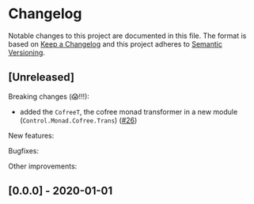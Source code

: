 # Changelog

Notable changes to this project are documented in this file. The format is based on [Keep a Changelog](https://keepachangelog.com/en/1.0.0/) and this project adheres to [Semantic Versioning](https://semver.org/spec/v2.0.0.html).

## [Unreleased]

Breaking changes (😱!!!):
- added the `CofreeT`, the cofree monad transformer in a new module (`Control.Monad.Cofree.Trans`) ([#26](https://github.com/purescript-contrib/purescript-freet/pull/26))

New features:

Bugfixes:

Other improvements:

## [0.0.0] - 2020-01-01
